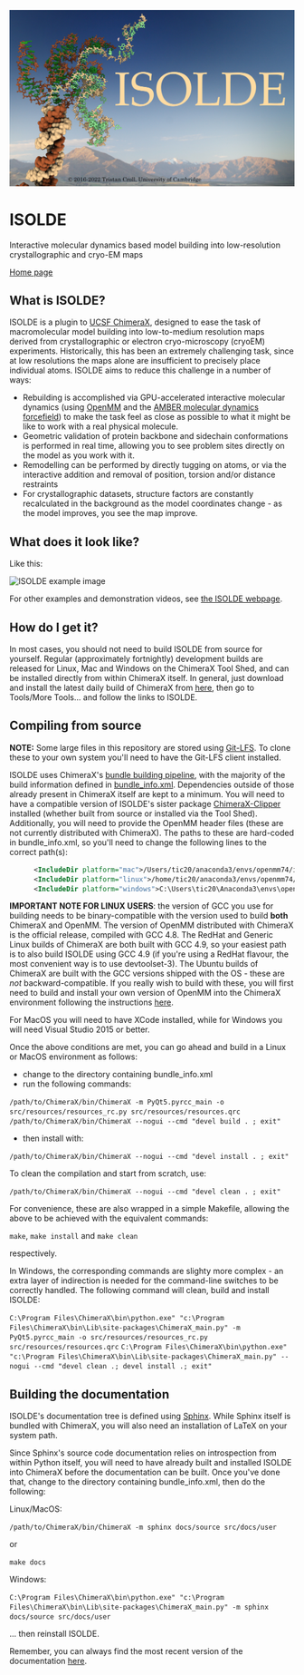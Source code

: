 ![ISOLDE logo](https://github.com/tristanic/isolde/blob/master/logo/isolde_logo.jpg)

# ISOLDE
Interactive molecular dynamics based model building into low-resolution crystallographic and cryo-EM maps

[Home page](https://isolde.cimr.cam.ac.uk/)

## What is ISOLDE?

ISOLDE is a plugin to [UCSF ChimeraX](https://www.cgl.ucsf.edu/chimerax/), designed to ease the task of
macromolecular model building into low-to-medium resolution maps derived from crystallographic or electron
cryo-microscopy (cryoEM) experiments. Historically, this has been an extremely challenging task, since at
low resolutions the maps alone are insufficient to precisely place individual atoms. ISOLDE aims to reduce
this challenge in a number of ways:

* Rebuilding is accomplished via GPU-accelerated interactive molecular dynamics (using [OpenMM](http://openmm.org/)
  and the [AMBER molecular dynamics forcefield](https://ambermd.org/AmberModels.php)) to make the task feel as close
  as possible to what it might be like to work with a real physical molecule.
* Geometric validation of protein backbone and sidechain conformations is performed in real time, allowing you to see
  problem sites directly on the model as you work with it.
* Remodelling can be performed by directly tugging on atoms, or via the interactive addition and removal of position,
  torsion and/or distance restraints
* For crystallographic datasets, structure factors are constantly recalculated in the background as the model coordinates
  change - as the model improves, you see the map improve.

## What does it look like?

Like this:

![ISOLDE example image](https://github.com/tristanic/isolde/blob/master/isolde/docs/source/tutorials/intro/crystal_intro/images/3io0_Thr84.jpg)

For other examples and demonstration videos, see [the ISOLDE webpage](https://isolde.cimr.cam.ac.uk).

## How do I get it?

In most cases, you should not need to build ISOLDE from source for yourself. Regular (approximately fortnightly)
development builds are released for Linux, Mac and Windows on the ChimeraX Tool Shed, and can be installed
directly from within ChimeraX itself. In general, just download and install the latest daily build of ChimeraX
from [here](https://www.cgl.ucsf.edu/chimerax/download.html#daily), then go to Tools/More Tools... and follow
the links to ISOLDE.

## Compiling from source

**NOTE:** Some large files in this repository are stored using [Git-LFS](https://git-lfs.github.com/). To clone these to your own system you'll need to have the Git-LFS client installed.

ISOLDE uses ChimeraX's [bundle building pipeline](https://www.cgl.ucsf.edu/chimerax/docs/devel/writing_bundles.html), with
the majority of the build information defined in [bundle_info.xml](https://github.com/tristanic/isolde/blob/master/isolde/bundle_info.xml).
Dependencies outside of those already present in ChimeraX itself are kept to a minimum. You will need to have a compatible
version of ISOLDE's sister package [ChimeraX-Clipper](https://github.com/tristanic/chimerax-clipper) installed (whether built
from source or installed via the Tool Shed). Additionally, you will need to provide the OpenMM header files (these are not
currently distributed with ChimeraX). The paths to these are hard-coded in bundle_info.xml, so you'll need to change the
following lines to the correct path(s):

```xml
      <IncludeDir platform="mac">/Users/tic20/anaconda3/envs/openmm74/include</IncludeDir>
      <IncludeDir platform="linux">/home/tic20/anaconda3/envs/openmm74/include</IncludeDir>
      <IncludeDir platform="windows">C:\Users\tic20\Anaconda3\envs\openmm74\include</IncludeDir>
```

**IMPORTANT NOTE FOR LINUX USERS**: the version of GCC you use for building needs to be binary-compatible with the version
used to build **both** ChimeraX and OpenMM. The version of OpenMM distributed with ChimeraX is the official release, compiled
with GCC 4.8. The RedHat and Generic Linux builds of ChimeraX are both built with GCC 4.9, so your easiest path is to also
build ISOLDE using GCC 4.9 (if you're using a RedHat flavour, the most convenient way is to use devtoolset-3). The Ubuntu
builds of ChimeraX are built with the GCC versions shipped with the OS - these are *not* backward-compatible. If you really
wish to build with these, you will first need to build and install your own version of OpenMM into the ChimeraX environment
following the instructions [here](http://docs.openmm.org/latest/userguide/library.html#compiling-openmm-from-source-code).

For MacOS you will need to have XCode installed, while for Windows you will need Visual Studio 2015 or better.

Once the above conditions are met, you can go ahead and build in a Linux or MacOS environment as follows:

- change to the directory containing bundle_info.xml
- run the following commands:

`/path/to/ChimeraX/bin/ChimeraX -m PyQt5.pyrcc_main -o src/resources/resources_rc.py src/resources/resources.qrc`
`/path/to/ChimeraX/bin/ChimeraX --nogui --cmd "devel build . ; exit"`

- then install with:

`/path/to/ChimeraX/bin/ChimeraX --nogui --cmd "devel install . ; exit"`

To clean the compilation and start from scratch, use:

`/path/to/ChimeraX/bin/ChimeraX --nogui --cmd "devel clean . ; exit"`

For convenience, these are also wrapped in a simple Makefile, allowing the above to be achieved with the equivalent commands:

`make`, `make install` and `make clean`

respectively.

In Windows, the corresponding commands are slighty more complex - an extra layer of indirection is needed for the
command-line switches to be correctly handled. The following command will clean, build and install ISOLDE:

`C:\Program Files\ChimeraX\bin\python.exe" "c:\Program Files\ChimeraX\bin\Lib\site-packages\ChimeraX_main.py" -m PyQt5.pyrcc_main -o src/resources/resources_rc.py src/resources/resources.qrc`
`C:\Program Files\ChimeraX\bin\python.exe" "c:\Program Files\ChimeraX\bin\Lib\site-packages\ChimeraX_main.py" --nogui --cmd "devel clean .; devel install .; exit"`

## Building the documentation

ISOLDE's documentation tree is defined using [Sphinx](http://www.sphinx-doc.org/en/master/). While Sphinx itself is bundled
with ChimeraX, you will also need an installation of LaTeX on your system path.

Since Sphinx's source code documentation relies on introspection from within Python itself, you will need to have already built
and installed ISOLDE into ChimeraX before the documentation can be built. Once you've done that, change to the directory
containing bundle_info.xml, then do the following:

Linux/MacOS:

`/path/to/ChimeraX/bin/ChimeraX -m sphinx docs/source src/docs/user`

or

`make docs`

Windows:

`C:\Program Files\ChimeraX\bin\python.exe" "c:\Program Files\ChimeraX\bin\Lib\site-packages\ChimeraX_main.py" -m sphinx docs/source src/docs/user`

... then reinstall ISOLDE.

Remember, you can always find the most recent version of the documentation [here](https://isolde.cimr.cam.ac.uk/documentation/).
